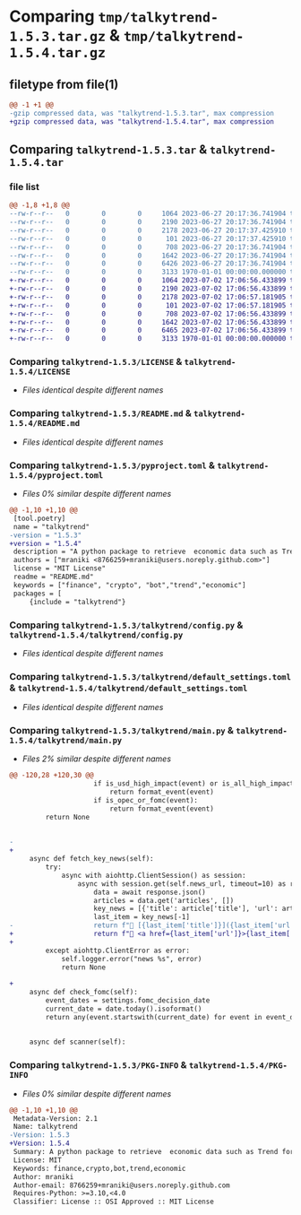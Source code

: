 # Comparing `tmp/talkytrend-1.5.3.tar.gz` & `tmp/talkytrend-1.5.4.tar.gz`

## filetype from file(1)

```diff
@@ -1 +1 @@
-gzip compressed data, was "talkytrend-1.5.3.tar", max compression
+gzip compressed data, was "talkytrend-1.5.4.tar", max compression
```

## Comparing `talkytrend-1.5.3.tar` & `talkytrend-1.5.4.tar`

### file list

```diff
@@ -1,8 +1,8 @@
--rw-r--r--   0        0        0     1064 2023-06-27 20:17:36.741904 talkytrend-1.5.3/LICENSE
--rw-r--r--   0        0        0     2190 2023-06-27 20:17:36.741904 talkytrend-1.5.3/README.md
--rw-r--r--   0        0        0     2178 2023-06-27 20:17:37.425910 talkytrend-1.5.3/pyproject.toml
--rw-r--r--   0        0        0      101 2023-06-27 20:17:37.425910 talkytrend-1.5.3/talkytrend/__init__.py
--rw-r--r--   0        0        0      708 2023-06-27 20:17:36.741904 talkytrend-1.5.3/talkytrend/config.py
--rw-r--r--   0        0        0     1642 2023-06-27 20:17:36.741904 talkytrend-1.5.3/talkytrend/default_settings.toml
--rw-r--r--   0        0        0     6426 2023-06-27 20:17:36.741904 talkytrend-1.5.3/talkytrend/main.py
--rw-r--r--   0        0        0     3133 1970-01-01 00:00:00.000000 talkytrend-1.5.3/PKG-INFO
+-rw-r--r--   0        0        0     1064 2023-07-02 17:06:56.433899 talkytrend-1.5.4/LICENSE
+-rw-r--r--   0        0        0     2190 2023-07-02 17:06:56.433899 talkytrend-1.5.4/README.md
+-rw-r--r--   0        0        0     2178 2023-07-02 17:06:57.181905 talkytrend-1.5.4/pyproject.toml
+-rw-r--r--   0        0        0      101 2023-07-02 17:06:57.181905 talkytrend-1.5.4/talkytrend/__init__.py
+-rw-r--r--   0        0        0      708 2023-07-02 17:06:56.433899 talkytrend-1.5.4/talkytrend/config.py
+-rw-r--r--   0        0        0     1642 2023-07-02 17:06:56.433899 talkytrend-1.5.4/talkytrend/default_settings.toml
+-rw-r--r--   0        0        0     6465 2023-07-02 17:06:56.433899 talkytrend-1.5.4/talkytrend/main.py
+-rw-r--r--   0        0        0     3133 1970-01-01 00:00:00.000000 talkytrend-1.5.4/PKG-INFO
```

### Comparing `talkytrend-1.5.3/LICENSE` & `talkytrend-1.5.4/LICENSE`

 * *Files identical despite different names*

### Comparing `talkytrend-1.5.3/README.md` & `talkytrend-1.5.4/README.md`

 * *Files identical despite different names*

### Comparing `talkytrend-1.5.3/pyproject.toml` & `talkytrend-1.5.4/pyproject.toml`

 * *Files 0% similar despite different names*

```diff
@@ -1,10 +1,10 @@
 [tool.poetry]
 name = "talkytrend"
-version = "1.5.3"
+version = "1.5.4"
 description = "A python package to retrieve  economic data such as Trend for any financial symbol."
 authors = ["mraniki <8766259+mraniki@users.noreply.github.com>"]
 license = "MIT License"
 readme = "README.md"
 keywords = ["finance", "crypto", "bot","trend","economic"]
 packages = [
     {include = "talkytrend"}
```

### Comparing `talkytrend-1.5.3/talkytrend/config.py` & `talkytrend-1.5.4/talkytrend/config.py`

 * *Files identical despite different names*

### Comparing `talkytrend-1.5.3/talkytrend/default_settings.toml` & `talkytrend-1.5.4/talkytrend/default_settings.toml`

 * *Files identical despite different names*

### Comparing `talkytrend-1.5.3/talkytrend/main.py` & `talkytrend-1.5.4/talkytrend/main.py`

 * *Files 2% similar despite different names*

```diff
@@ -120,28 +120,30 @@
                     if is_usd_high_impact(event) or is_all_high_impact(event):
                         return format_event(event)
                     if is_opec_or_fomc(event):
                         return format_event(event)
         return None
 
 
-    
+
     async def fetch_key_news(self):
         try:
             async with aiohttp.ClientSession() as session:
                 async with session.get(self.news_url, timeout=10) as response:
                     data = await response.json()
                     articles = data.get('articles', [])
                     key_news = [{'title': article['title'], 'url': article['url']} for article in articles]
                     last_item = key_news[-1]
-                    return f"📰 [{last_item['title']}]({last_item['url']})"
+                    return f"📰 <a href={last_item['url']}>{last_item['title']}</a>"
+                    
         except aiohttp.ClientError as error:
             self.logger.error("news %s", error)
             return None
 
+            
     async def check_fomc(self):
         event_dates = settings.fomc_decision_date
         current_date = date.today().isoformat()
         return any(event.startswith(current_date) for event in event_dates)
 
 
     async def scanner(self):
```

### Comparing `talkytrend-1.5.3/PKG-INFO` & `talkytrend-1.5.4/PKG-INFO`

 * *Files 0% similar despite different names*

```diff
@@ -1,10 +1,10 @@
 Metadata-Version: 2.1
 Name: talkytrend
-Version: 1.5.3
+Version: 1.5.4
 Summary: A python package to retrieve  economic data such as Trend for any financial symbol.
 License: MIT
 Keywords: finance,crypto,bot,trend,economic
 Author: mraniki
 Author-email: 8766259+mraniki@users.noreply.github.com
 Requires-Python: >=3.10,<4.0
 Classifier: License :: OSI Approved :: MIT License
```

